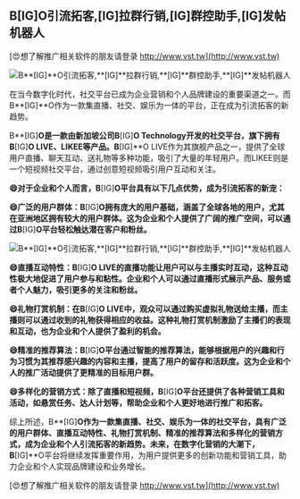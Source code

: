## **B**[IG]**O引流拓客,**[IG]**拉群行销,**[IG]**群控助手,**[IG]**发帖机器人**

[😍想了解推广相关软件的朋友请登录 http://www.vst.tw](http://www.vst.tw)

 <center><img src="https://vst.tw/MP4/tuiguang/png/4.png" alt="B**[IG]**O引流拓客,**[IG]**拉群行销,**[IG]**群控助手,**[IG]**发帖机器人"></center>

在当今数字化时代，社交平台已成为企业营销和个人品牌建设的重要渠道之一。而B**[IG]**O作为一款集直播、社交、娱乐为一体的平台，正在成为引流拓客的新趋势。

B**[IG]**O是一款由新加坡公司B**[IG]**O Technology开发的社交平台，旗下拥有B**[IG]**O LIVE、LIKEE等产品。B**[IG]**O LIVE作为其旗舰产品之一，提供了全球用户直播、聊天互动、送礼物等多种功能，吸引了大量的年轻用户。而LIKEE则是一个短视频社交平台，通过创意短视频吸引用户互动和关注。

**😄对于企业和个人而言，B**[IG]**O平台具有以下几点优势，成为引流拓客的新宠：**

**😄广泛的用户群体：B**[IG]**O拥有庞大的用户基础，涵盖了全球各地的用户，尤其在亚洲地区拥有较大的用户群体。这为企业和个人提供了广阔的推广空间，可以通过B**[IG]**O平台轻松触达潜在客户和粉丝。**

 <center><img src="https://vst.tw/MP4/tuiguang/png/4.png" alt="B**[IG]**O引流拓客,**[IG]**拉群行销,**[IG]**群控助手,**[IG]**发帖机器人"></center>

**😄直播互动特性：B**[IG]**O LIVE的直播功能让用户可以与主播实时互动，这种互动性极大地促进了用户参与和粘性。企业和个人可以通过直播形式展示产品、服务或者个人魅力，吸引更多的关注和粉丝。**

**😄礼物打赏机制：在B**[IG]**O LIVE中，观众可以通过购买虚拟礼物送给主播，而主播则可以通过收到的礼物获得相应的收益。这种礼物打赏机制激励了主播们的表现和互动，也为企业和个人提供了盈利的机会。**

**😄精准的推荐算法：B**[IG]**O平台通过智能的推荐算法，能够根据用户的兴趣和行为习惯为其推荐感兴趣的内容和主播，提高了用户的留存和活跃度。这为企业和个人的推广活动提供了更精准的目标用户群。**

**😄多样化的营销方式：除了直播和短视频，B**[IG]**O平台还提供了各种营销工具和活动，如悬赏任务、达人计划等，帮助企业和个人更好地进行推广和拓客。**

综上所述，B**[IG]**O作为一款集直播、社交、娱乐为一体的社交平台，具有广泛的用户群体、直播互动特性、礼物打赏机制、精准的推荐算法和多样化的营销方式，成为企业和个人引流拓客的新趋势。未来，在数字化营销的大潮下，B**[IG]**O平台将继续发挥重要作用，为用户提供更多的创新功能和营销工具，助力企业和个人实现品牌建设和业务增长。

[😍想了解推广相关软件的朋友请登录 http://www.vst.tw](http://www.vst.tw)



